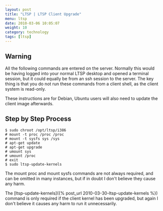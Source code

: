 ```yaml
---
layout: post
title: "LTSP | LTSP Client Upgrade"
menu: ltsp
date: 2010-03-06 10:05:07
weight: 10
category: technology
tags: [ltsp]
---
```


## Warning

All the following commands are entered on the server.  Normally this would be having logged into your normal LTSP desktop and opened a terminal session, but it could equally be from an ssh session to the server.  The key thing is that you do not run these commands from a client shell, as the client system is read-only.

These instructions are for Debian, Ubuntu users will also need to update the client image afterwards.  

<!--more-->

## Step by Step Process

    $ sudo chroot /opt/ltsp/i386
    # mount -t proc /proc /proc
    # mount -t sysfs sys /sys
    # apt-get update
    # apt-get upgrade
    # umount sys
    # umount /proc
    # exit
    $ sudo ltsp-update-kernels

The mount proc and mount sysfs commands are not always required, and can be omitted in many instances, but if in doubt I don't believe they cause any harm.

The [ltsp-update-kernels]({% post_url 2010-03-30-ltsp-update-kernels %}) command is only required if the client kernel has been upgraded, but again I don't believe it causes any harm to run it unnecessarily.

